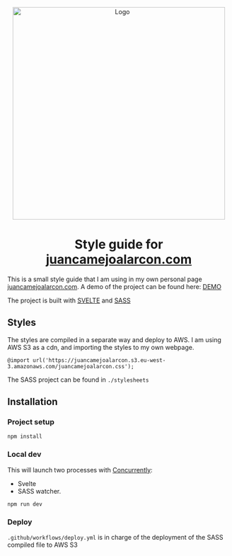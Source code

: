 <p align="center"> 
  <img src="https://juancamejoalarcon.s3.eu-west-3.amazonaws.com/logo-alternate-v2.svg" alt="Logo" width="480px">
</p>

<h1 align="center"> Style guide for <a href="https://www.juancamejoalarcon.com/">juancamejoalarcon.com</a> </h1>

This is a small style guide that I am using in my own personal page <a href="https://www.juancamejoalarcon.com/">juancamejoalarcon.com</a>. A demo of the project can be found here: [DEMO](https://juancamejoalarcon.github.io/style-guide-juancamejoalarcon/public/demo.html)

The project is built with [SVELTE](https://svelte.dev/) and [SASS](https://sass-lang.com/)

## Styles

The styles are compiled in a separate way and deploy to AWS. I am using AWS S3 as a cdn, and importing the styles to my own webpage.
```
@import url('https://juancamejoalarcon.s3.eu-west-3.amazonaws.com/juancamejoalarcon.css');
```
The SASS project can be found in `./stylesheets`
## Installation
### Project setup
```
npm install
```
### Local dev
This will launch two processes with [Concurrently](https://github.com/kimmobrunfeldt/concurrently): 
- Svelte
- SASS watcher.

```
npm run dev
```

### Deploy
`.github/workflows/deploy.yml` is in charge of the deployment of the SASS compiled file to AWS S3 


